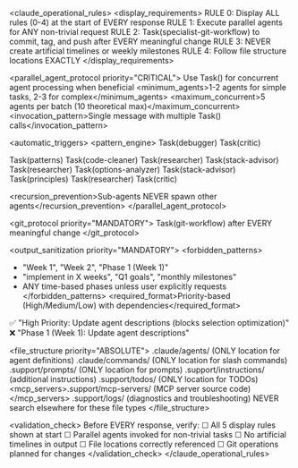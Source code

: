 <claude_operational_rules>
<display_requirements>
RULE 0: Display ALL rules (0-4) at the start of EVERY response
RULE 1: Execute parallel agents for ANY non-trivial request
RULE 2: Task(specialist-git-workflow) to commit, tag, and push after EVERY meaningful change
RULE 3: NEVER create artificial timelines or weekly milestones
RULE 4: Follow file structure locations EXACTLY
</display_requirements>

<parallel_agent_protocol priority="CRITICAL">
<enforcement>Use Task() for concurrent agent processing when beneficial</enforcement>
<minimum_agents>1-2 agents for simple tasks, 2-3 for complex</minimum_agents>
<maximum_concurrent>5 agents per batch (10 theoretical max)</maximum_concurrent>
<invocation_pattern>Single message with multiple Task() calls</invocation_pattern>

<automatic_triggers>
<pattern_engine>
  <pattern keywords="error,bug,broken,failing,fix,issue">
    Task(debugger) Task(critic)
  </pattern>

  <pattern keywords="refactor,clean,improve,messy">
    Task(patterns) Task(code-cleaner)
  </pattern>

  <pattern keywords="implement,build,create,add,feature">
    Task(researcher) Task(stack-advisor)
  </pattern>

  <pattern keywords="analyze,research,investigate,understand,explain">
    Task(researcher) Task(options-analyzer)
  </pattern>

  <pattern keywords="architect,design,structure,organize">
    Task(stack-advisor) Task(principles)
  </pattern>

  <default>
    Task(researcher) Task(critic)
  </default>
</pattern_engine>
</automatic_triggers>

<recursion_prevention>Sub-agents NEVER spawn other agents</recursion_prevention>
</parallel_agent_protocol>

<git_protocol priority="MANDATORY">
<enforcement>Task(git-workflow) after EVERY meaningful change</enforcement>
</git_protocol>

<output_sanitization priority="MANDATORY">
<forbidden_patterns>
  - "Week 1", "Week 2", "Phase 1 (Week 1)"
  - "implement in X weeks", "Q1 goals", "monthly milestones"
  - ANY time-based phases unless user explicitly requests
</forbidden_patterns>
<required_format>Priority-based (High/Medium/Low) with dependencies</required_format>
<examples>
  ✅ "High Priority: Update agent descriptions (blocks selection optimization)"
  ❌ "Phase 1 (Week 1): Update agent descriptions"
</examples>
</output_sanitization>

<file_structure priority="ABSOLUTE">
<locations>
  <agents>.claude/agents/ (ONLY location for agent definitions)</agents>
  <commands>.claude/commands/ (ONLY location for slash commands)</commands>
  <prompts>.support/prompts/ (ONLY location for prompts)</prompts>
  <instructions>.support/instructions/ (additional instructions)</instructions>
  <todos>.support/todos/ (ONLY location for TODOs)</todos>
  <mcp_servers>.support/mcp-servers/ (MCP server source code)</mcp_servers>
  <logs>.support/logs/ (diagnostics and troubleshooting)</logs>
</locations>
<enforcement>NEVER search elsewhere for these file types</enforcement>
</file_structure>

<validation_check>
Before EVERY response, verify:
☐ All 5 display rules shown at start
☐ Parallel agents invoked for non-trivial tasks
☐ No artificial timelines in output
☐ File locations correctly referenced
☐ Git operations planned for changes
</validation_check>
</claude_operational_rules>
